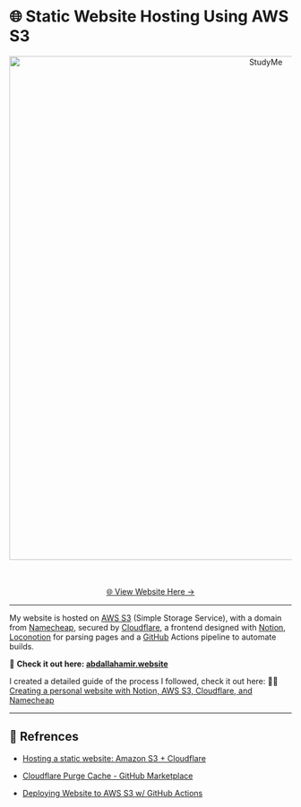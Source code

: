 # 🌐 Static Website Hosting Using AWS S3
<div align="center" id="top">
  <img src="https://user-images.githubusercontent.com/100843256/236034962-910fd54f-aa98-477f-bc20-318390d10ad3.png" width="900" alt="StudyMe" /><br><br><br>

  <a href="https://abdallahamir.website/">🌐 View Website Here -></a>
</div>

---

My website is hosted on [AWS S3](https://aws.amazon.com/s3/) (Simple Storage Service), with a domain from [Namecheap](https://www.namecheap.com/), secured by [Cloudflare](https://www.cloudflare.com/), a frontend designed with [Notion](https://www.notion.so/), [Loconotion](https://github.com/leoncvlt/loconotion) for parsing pages and a [GitHub](https://github.com/Zerobrofan) Actions pipeline to automate builds.

🌟 **Check it out here: [abdallahamir.website](https://abdallahamir.website/)**

I created a detailed guide of the process I followed, check it out here: 👨‍💻 [Creating a personal website with Notion, AWS S3, Cloudflare, and Namecheap](https://abdallahamir.website/creating-a-personal-website-with-notion-aws-s3-cloudflare-and-namecheap.html)

---
## 📖 Refrences

- [Hosting a static website: Amazon S3 + Cloudflare](https://medium.com/@hranicka/hosting-a-static-website-amazon-s3-cloudflare-127b57a13461)

- [Cloudflare Purge Cache - GitHub Marketplace](https://github.com/marketplace/actions/cloudflare-purge-cache)

- [Deploying Website to AWS S3 w/ GitHub Actions](https://faun.pub/deploying-website-to-aws-s3-w-github-actions-279998db5dae)

